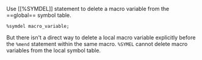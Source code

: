 Use [[%SYMDEL]] statement to delete a macro variable from the ==global== symbol table.
```SAS
%symdel macro_variable;
```

But there isn't a direct way to delete a local macro variable explicitly before the `%mend` statement within the same macro. 
`%SYMEL` cannot delete macro variables from the local symbol table.